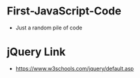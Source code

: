 # First-JavaScript-Code		
   -  Just a random pile of code		
# jQuery Link		
   -  https://www.w3schools.com/jquery/default.asp
